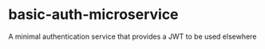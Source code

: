 # basic-auth-microservice
A minimal authentication service that provides a JWT to be used elsewhere
